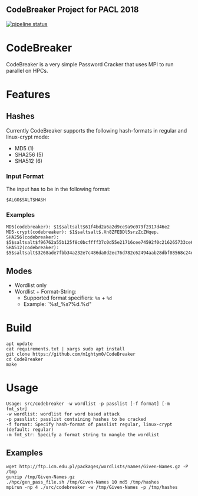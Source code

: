 CodeBreaker Project for PACL 2018
----

[![pipeline status](https://gitlab.cs.fau.de/en63uroj/CodeBreaker/badges/master/pipeline.svg)](https://gitlab.cs.fau.de/en63uroj/CodeBreaker/commits/master)

# CodeBreaker

CodeBreaker is a very simple Password Cracker that uses MPI to run parallel on HPCs.

# Features

## Hashes

Currently CodeBreaker supports the following hash-formats in regular and linux-crypt mode:

*   MD5 (1)
*   SHA256 (5)
*   SHA512 (6)

### Input Format

The input has to be in the following format:
```
$ALGO$SALT$HASH
```

### Examples
```
MD5(codebreaker): $1$saltsalt$61f4bd2a6a2d9ce9a9c079f2317d46e2
MD5-crypt(codebreaker): $1$saltsalt$.Xn8ZFEBDl5srzZcZHqep.
SHA256(codebreaker): $5$saltsalt$f96762a55b125f8c0bcffff37c0d55e21716cee74592f0c216265733ce617e9c
SHA512(codebreaker): $5$saltsalt$3268ade7fbb34a232e7c486da0d2ec76d782c62494aab28dbf08568c24e21ca6321cefbebff323cc7f253a50d7370f34eaa030e30381dcd778eaef856ee59482
```

## Modes

*   Wordlist only
*   Wordlist + Format-String:
    -   Supported format specifiers: `%s` + `%d`
    -   Example: `%s!_%s?%d.%d"

# Build


```
apt update
cat requirements.txt | xargs sudo apt install
git clone https://github.com/m1ghtym0/CodeBreaker
cd CodeBreaker
make
```

# Usage

```
Usage: src/codebreaker -w wordlist -p passlist [-f format] [-m fmt_str]
-w wordlist: wordlist for word based attack
-p passlist: passlist containing hashes to be cracked
-f format: Specify hash-format of passlist regular, linux-crypt (default: regular)
-m fmt_str: Specify a format string to mangle the wordlist
```

## Examples

```
wget http://ftp.icm.edu.pl/packages/wordlists/names/Given-Names.gz -P /tmp
gunzip /tmp/Given-Names.gz
./hpc/gen_pass_file.sh /tmp/Given-Names 10 md5 /tmp/hashes
mpirun -np 4 ./src/codebreaker -w /tmp/Given-Names -p /tmp/hashes
```
